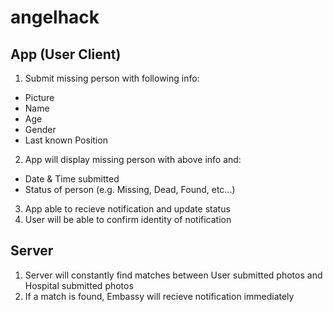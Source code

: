 # angelhack

## App (User Client)
1. Submit missing person with following info:
  * Picture
  * Name
  * Age
  * Gender
  * Last known Position
2. App will display missing person with above info and:
  * Date & Time submitted
  * Status of person (e.g. Missing, Dead, Found, etc...)
3. App able to recieve notification and update status
4. User will be able to confirm identity of notification
  
## Server
1. Server will constantly find matches between User submitted photos and Hospital submitted photos
2. If a match is found, Embassy will recieve notification immediately
